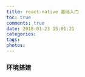 ```yaml
---
title: react-native 基础入门
toc: true
comments: true
date: 2018-01-23 15:01:21
categories:
tags:
photos:
---
```


<!--more-->

### 环境搭建



